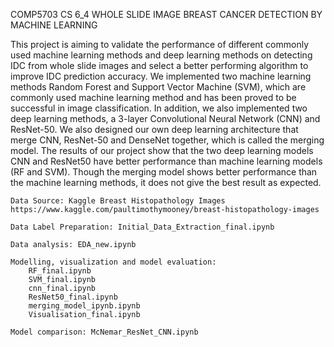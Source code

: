COMP5703 CS 6_4 WHOLE SLIDE IMAGE BREAST CANCER DETECTION BY MACHINE LEARNING

This project is aiming to validate the performance of different commonly used machine learning methods and deep learning methods on detecting IDC from whole slide images and select a better performing algorithm to improve IDC prediction accuracy.
We implemented two machine learning methods Random Forest and Support Vector Machine (SVM), which are commonly used machine learning method and has been proved to be successful in image classification. In addition, we also implemented two deep learning methods, a 3-layer Convolutional Neural Network (CNN) and ResNet-50. We also designed our own deep learning architecture that merge CNN, ResNet-50 and DenseNet together, which is called the merging model.
The results of our project show that the two deep learning models CNN and ResNet50 have better performance than machine learning models (RF and SVM). Though the merging model shows better performance than the machine learning methods, it does not give the best result as expected.


	Data Source: Kaggle Breast Histopathology Images https://www.kaggle.com/paultimothymooney/breast-histopathology-images

	Data Label Preparation: Initial_Data_Extraction_final.ipynb

	Data analysis: EDA_new.ipynb

	Modelling, visualization and model evaluation: 
		RF_final.ipynb
		SVM_final.ipynb
		cnn_final.ipynb
		ResNet50_final.ipynb
		merging_model_ipynb.ipynb
		Visualisation_final.ipynb

	Model comparison: McNemar_ResNet_CNN.ipynb
